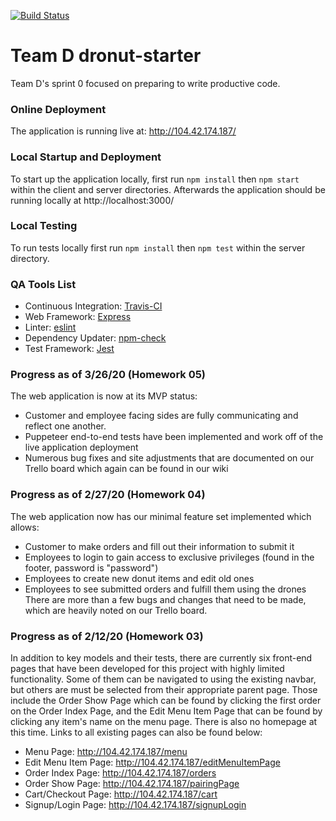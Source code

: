 [![Build Status](https://travis-ci.com/CMU-17-356/dronuts2020-team-d.svg?token=GCxhxHvgRUSPSAmJy4Ff&branch=master)](https://travis-ci.com/CMU-17-356/dronuts2020-team-d)

# Team D dronut-starter
Team D's sprint 0 focused on preparing to write productive code.

### Online Deployment
The application is running live at: http://104.42.174.187/

### Local Startup and Deployment
To start up the application locally, first run `npm install` then `npm start` within the client and server directories. Afterwards the application should be running locally at http://localhost:3000/

### Local Testing
To run tests locally first run `npm install` then `npm test` within the server directory.

### QA Tools List
* Continuous Integration: [Travis-CI](https://travis-ci.com/CMU-17-356/dronuts2020-team-d)
* Web Framework: [Express](https://expressjs.com/)
* Linter: [eslint](https://eslint.org/docs/user-guide/getting-started)
* Dependency Updater: [npm-check](https://www.npmjs.com/package/npm-check)
* Test Framework: [Jest](https://jestjs.io/)

### Progress as of 3/26/20 (Homework 05)
The web application is now at its MVP status:
* Customer and employee facing sides are fully communicating and reflect one another.
* Puppeteer end-to-end tests have been implemented and work off of the live application deployment
* Numerous bug fixes and site adjustments that are documented on our Trello board which again can be found in our wiki

### Progress as of 2/27/20 (Homework 04)
The web application now has our minimal feature set implemented which allows:
* Customer to make orders and fill out their information to submit it
* Employees to login to gain access to exclusive privileges (found in the footer, password is "password")
* Employees to create new donut items and edit old ones
* Employees to see submitted orders and fulfill them using the drones
There are more than a few bugs and changes that need to be made, which are heavily noted on our Trello board.

### Progress as of 2/12/20 (Homework 03)
In addition to key models and their tests, there are currently six front-end pages that have been developed for this project with highly limited functionality. Some of them can be navigated to using the existing navbar, but others are must be selected from their appropriate parent page. Those include the Order Show Page which can be found by clicking the first order on the Order Index Page, and the Edit Menu Item Page that can be found by clicking any item's name on the menu page. There is also no homepage at this time. Links to all existing pages can also be found below:
* Menu Page: http://104.42.174.187/menu
* Edit Menu Item Page: http://104.42.174.187/editMenuItemPage
* Order Index Page: http://104.42.174.187/orders
* Order Show Page: http://104.42.174.187/pairingPage
* Cart/Checkout Page: http://104.42.174.187/cart
* Signup/Login Page: http://104.42.174.187/signupLogin
